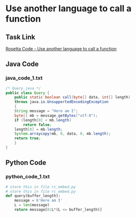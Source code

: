 # Use another language to call a function

## Task Link
[Rosetta Code - Use another language to call a function](https://rosettacode.org/wiki/Use_another_language_to_call_a_function)

## Java Code
### java_code_1.txt
```java
/* Query.java */
public class Query {
    public static boolean call(byte[] data, int[] length)
	throws java.io.UnsupportedEncodingException
    {
	String message = "Here am I";
	byte[] mb = message.getBytes("utf-8");
	if (length[0] < mb.length)
	    return false;
	length[0] = mb.length;
	System.arraycopy(mb, 0, data, 0, mb.length);
	return true;
    }
}

```

## Python Code
### python_code_1.txt
```python
# store this in file rc_embed.py
# store this in file rc_embed.py
def query(buffer_length):
    message = b'Here am I'
    L = len(message)
    return message[0:L*(L <= buffer_length)]

```

